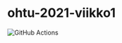 # ohtu-2021-viikko1

![GitHub Actions](https://github.com/ruuskal/ohtu-2021-viikko1/workflows/gradle.yml/badge.svg)

